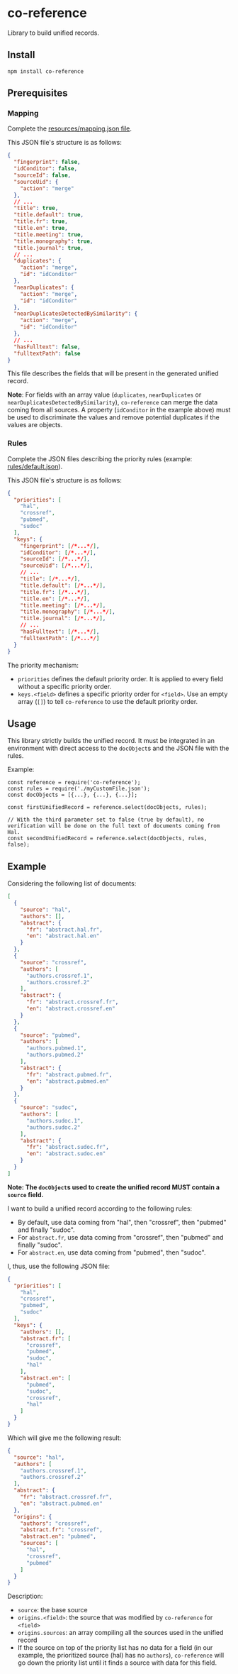 # co-reference
Library to build unified records.

## Install
```
npm install co-reference
```

## Prerequisites

### Mapping
Complete the [resources/mapping.json file](./resources/mapping.json).

This JSON file's structure is as follows:
```JSON
{
  "fingerprint": false,
  "idConditor": false,
  "sourceId": false,
  "sourceUid": {
    "action": "merge"
  },
  // ...
  "title": true,
  "title.default": true,
  "title.fr": true,
  "title.en": true,
  "title.meeting": true,
  "title.monography": true,
  "title.journal": true,
  // ...
  "duplicates": {
    "action": "merge",
    "id": "idConditor"
  },
  "nearDuplicates": {
    "action": "merge",
    "id": "idConditor"
  },
  "nearDuplicatesDetectedBySimilarity": {
    "action": "merge",
    "id": "idConditor"
  },
  // ...
  "hasFulltext": false,
  "fulltextPath": false
}
```
This file describes the fields that will be present in the generated unified record.

**Note**: For fields with an array value (`duplicates`, `nearDuplicates` or `nearDuplicatesDetectedBySimilarity`), `co-reference` can merge the data coming from all sources. A property (`idConditor` in the example above) must be used to discriminate the values and remove potential duplicates if the values are objects.

### Rules
Complete the JSON files describing the priority rules (example: [rules/default.json](./rules/default.json)).

This JSON file's structure is as follows:
```JSON
{
  "priorities": [
    "hal",
    "crossref",
    "pubmed",
    "sudoc"
  ],
  "keys": {
    "fingerprint": [/*...*/],
    "idConditor": [/*...*/],
    "sourceId": [/*...*/],
    "sourceUid": [/*...*/],
    // ...
    "title": [/*...*/],
    "title.default": [/*...*/],
    "title.fr": [/*...*/],
    "title.en": [/*...*/],
    "title.meeting": [/*...*/],
    "title.monography": [/*...*/],
    "title.journal": [/*...*/],
    // ...
    "hasFulltext": [/*...*/],
    "fulltextPath": [/*...*/]
  }
}
```

The priority mechanism:
- `priorities` defines the default priority order. It is applied to every field without a specific priority order.
- `keys.<field>` defines a specific priority order for `<field>`. Use an empty array (`[]`) to tell `co-reference` to use the default priority order.

## Usage
This library strictly builds the unified record. It must be integrated in an environment with direct access to the `docObject`s and the JSON file with the rules.

Example:
```JS
const reference = require('co-reference');
const rules = require('./myCustomFile.json');
const docObjects = [{...}, {...}, {...}];

const firstUnifiedRecord = reference.select(docObjects, rules);

// With the third parameter set to false (true by default), no verification will be done on the full text of documents coming from Hal.
const secondUnifiedRecord = reference.select(docObjects, rules, false);
```

## Example
Considering the following list of documents:
```JSON
[
  {
    "source": "hal",
    "authors": [],
    "abstract": {
      "fr": "abstract.hal.fr",
      "en": "abstract.hal.en"
    }
  },
  {
    "source": "crossref",
    "authors": [
      "authors.crossref.1",
      "authors.crossref.2"
    ],
    "abstract": {
      "fr": "abstract.crossref.fr",
      "en": "abstract.crossref.en"
    }
  },
  {
    "source": "pubmed",
    "authors": [
      "authors.pubmed.1",
      "authors.pubmed.2"
    ],
    "abstract": {
      "fr": "abstract.pubmed.fr",
      "en": "abstract.pubmed.en"
    }
  },
  {
    "source": "sudoc",
    "authors": [
      "authors.sudoc.1",
      "authors.sudoc.2"
    ],
    "abstract": {
      "fr": "abstract.sudoc.fr",
      "en": "abstract.sudoc.en"
    }
  }
]
```
**Note: The `docObject`s used to create the unified record MUST contain a `source` field.**

I want to build a unified record according to the following rules:
- By default, use data coming from "hal", then "crossref", then "pubmed" and finally "sudoc".
- For `abstract.fr`, use data coming from "crossref", then "pubmed" and finally "sudoc".
- For `abstract.en`, use data coming from "pubmed", then "sudoc".

I, thus, use the following JSON file:
```JSON
{
  "priorities": [
    "hal",
    "crossref",
    "pubmed",
    "sudoc"
  ],
  "keys": {
    "authors": [],
    "abstract.fr": [
      "crossref",
      "pubmed",
      "sudoc",
      "hal"
    ],
    "abstract.en": [
      "pubmed",
      "sudoc",
      "crossref",
      "hal"
    ]
  }
}
```

Which will give me the following result:
```JSON
{
  "source": "hal",
  "authors": [
    "authors.crossref.1",
    "authors.crossref.2"
  ],
  "abstract": {
    "fr": "abstract.crossref.fr",
    "en": "abstract.pubmed.en"
  },
  "origins": {
    "authors": "crossref",
    "abstract.fr": "crossref",
    "abstract.en": "pubmed",
    "sources": [
      "hal",
      "crossref",
      "pubmed"
    ]
  }
}
```

Description:
- `source`: the base source
- `origins.<field>`: the source that was modified by `co-reference` for `<field>`
- `origins.sources`: an array compiling all the sources used in the unified record
- If the source on top of the priority list has no data for a field (in our example, the prioritized source (hal) has no `authors`), `co-reference` will go down the priority list until it finds a source with data for this field.

